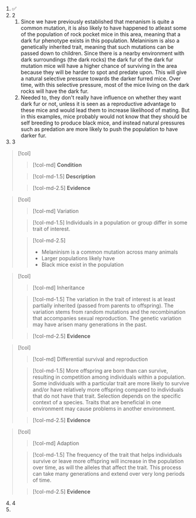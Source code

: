 1. ✅
2. 2
	1. Since we have previously established that menanism is quite a common mutation, it is also likely to have happened to atleast some of the population of rock pocket mice in this area, meaning that a dark fur phenotype exists in this population. Melaninism is also a genetically inherited trait, meaning that such mutations can be passed down to children. Since there is a nearby environment with dark surroundings (the dark rocks) the dark fur of the dark fur mutation mice will have a higher chance of surviving in the area because they will be harder to spot and predate upon. This will give a natural selective pressure towards the darker furred mice. Over time, with this selective pressure, most of the mice living on the dark rocks will have the dark fur.
	2. Needed to, they don't really have influence on whether they want dark fur or not, unless it is seen as a reproductive advantage to these mice and would lead them to increase likelihood of mating. But in this examples, mice probably would not know that they should be self breeding to produce black mice, and instead natural pressures such as predation are more likely to push the population to have darker fur.
3. 3

> [!col]
>> [!col-md]
>> **Condition**
>
>> [!col-md-1.5]
>> **Description**
>
>> [!col-md-2.5]
>> **Evidence**

> [!col]
>> [!col-md]
>> Variation
>
>> [!col-md-1.5]
>> Individuals in a population or group differ in some trait of interest.
>
>> [!col-md-2.5]
>> - Melaninism is a common mutation across many animals
>> - Larger populations likely have 
>> - Black mice exist in the population

> [!col]
>> [!col-md]
>> Inheritance
>
>> [!col-md-1.5]
>> The variation in the trait of interest is at least partially inherited (passed from parents to offspring). The variation stems from random mutations and the recombination that accompanies sexual reproduction. The genetic variation may have arisen many generations in the past.
>
>> [!col-md-2.5]
>> **Evidence**

> [!col]
>> [!col-md]
>> Differential survival and reproduction
>
>> [!col-md-1.5]
>> More offspring are born than can survive, resulting in competition among individuals within a population. Some individuals with a particular trait are more likely to survive and/or have relatively more offspring compared to individuals that do not have that trait. Selection depends on the specific context of a species. Traits that are beneficial in one environment may cause problems in another environment.
>
>> [!col-md-2.5]
>> **Evidence**

> [!col]
>> [!col-md]
>> Adaption
>
>> [!col-md-1.5]
>> The frequency of the trait that helps individuals survive or leave more offspring will increase in the population over time, as will the alleles that affect the trait. This process can take many generations and extend over very long periods of time.
>
>> [!col-md-2.5]
>> **Evidence**

4. 4
5. 